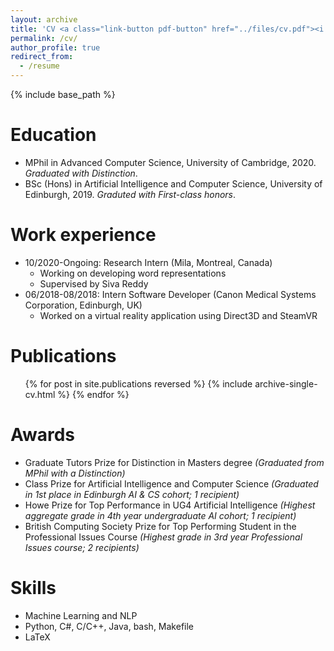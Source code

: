 ```yaml
---
layout: archive
title: 'CV <a class="link-button pdf-button" href="../files/cv.pdf"><i class="fa fa-file-pdf"></i>PDF</a>'
permalink: /cv/
author_profile: true
redirect_from:
  - /resume
---
```


{% include base_path %}

Education
======
* MPhil in Advanced Computer Science, University of Cambridge, 2020. *Graduated with Distinction*.
* BSc (Hons) in Artificial Intelligence and Computer Science, University of Edinburgh, 2019. *Graduted with First-class honors*.

Work experience
======
* 10/2020-Ongoing: Research Intern (Mila, Montreal, Canada)
  * Working on developing word representations
  * Supervised by Siva Reddy
* 06/2018-08/2018: Intern Software Developer (Canon Medical Systems Corporation, Edinburgh, UK)
  * Worked on a virtual reality application using Direct3D and SteamVR 

Publications
======
  <ul>{% for post in site.publications reversed %}
    {% include archive-single-cv.html %}
  {% endfor %}</ul>

Awards
=====

* Graduate Tutors Prize for Distinction in Masters degree *(Graduated from MPhil with a Distinction)*
* Class Prize for Artificial Intelligence and Computer Science *(Graduated in 1st place in Edinburgh AI & CS cohort; 1 recipient)*
* Howe Prize for Top Performance in UG4 Artificial Intelligence *(Highest aggregate grade in 4th year undergraduate AI cohort; 1 recipient)*
* British Computing Society Prize for Top Performing Student in the Professional Issues Course *(Highest grade in 3rd year Professional Issues course; 2 recipients)*

Skills
======
* Machine Learning and NLP
* Python, C#, C/C++, Java, bash, Makefile
* LaTeX

